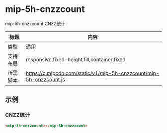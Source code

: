 # mip-5h-cnzzcount

mip-5h-cnzzcount CNZZ统计

标题|内容
----|----
类型|通用
支持布局|responsive,fixed-height,fill,container,fixed
所需脚本|https://c.mipcdn.com/static/v1/mip-5h-cnzzcount/mip-5h-cnzzcount.js
## 示例

### CNZZ统计
```html
<mip-5h-cnzzcount></mip-5h-cnzzcount>
```


